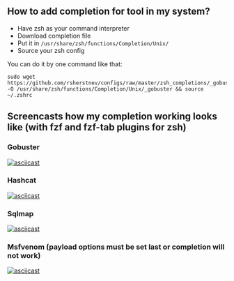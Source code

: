 ## How to add completion for tool in my system?
- Have zsh as your command interpreter
- Download completion file
- Put it in `/usr/share/zsh/functions/Completion/Unix/`
- Source your zsh config

You can do it by one command like that:
```
sudo wget https://github.com/rsherstnev/configs/raw/master/zsh_completions/_gobuster -O /usr/share/zsh/functions/Completion/Unix/_gobuster && source ~/.zshrc
```
## Screencasts how my completion working looks like (with fzf and fzf-tab plugins for zsh)

### Gobuster
[![asciicast](https://asciinema.org/a/335775.svg)](https://asciinema.org/a/335775)

### Hashcat
[![asciicast](https://asciinema.org/a/336061.svg)](https://asciinema.org/a/336061)

### Sqlmap
[![asciicast](https://asciinema.org/a/336070.svg)](https://asciinema.org/a/336070)

### Msfvenom (payload options must be set last or completion will not work)
[![asciicast](https://asciinema.org/a/336071.svg)](https://asciinema.org/a/336071)

